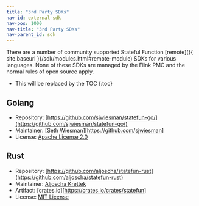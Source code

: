 ```yaml
---
title: "3rd Party SDKs" 
nav-id: external-sdk
nav-pos: 1000
nav-title: "3rd Party SDKs"
nav-parent_id: sdk
---
```

<!--
Licensed to the Apache Software Foundation (ASF) under one
or more contributor license agreements.  See the NOTICE file
distributed with this work for additional information
regarding copyright ownership.  The ASF licenses this file
to you under the Apache License, Version 2.0 (the
"License"); you may not use this file except in compliance
with the License.  You may obtain a copy of the License at

  http://www.apache.org/licenses/LICENSE-2.0

Unless required by applicable law or agreed to in writing,
software distributed under the License is distributed on an
"AS IS" BASIS, WITHOUT WARRANTIES OR CONDITIONS OF ANY
KIND, either express or implied.  See the License for the
specific language governing permissions and limitations
under the License.
-->

There are a number of community supported Stateful Function [remote]({{ site.baseurl }}/sdk/modules.html#remote-module) SDKs for various languages.
None of these SDKs are managed by the Flink PMC and the normal rules of open source apply.

* This will be replaced by the TOC
{:toc}

## Golang

- Repository: [https://github.com/sjwiesman/statefun-go/](https://github.com/sjwiesman/statefun-go/)
- Maintainer: [Seth Wiesman][https://github.com/sjwiesman]
- License: [Apache License 2.0](https://github.com/sjwiesman/statefun-go/blob/master/LICENSE)

## Rust

- Repository: [https://github.com/aljoscha/statefun-rust](https://github.com/aljoscha/statefun-rust)
- Maintainer: [Aljoscha Krettek](https://github.com/aljoscha)
- Artifact: [crates.io][https://crates.io/crates/statefun]
- License: [MIT License](https://github.com/aljoscha/statefun-rust/blob/main/LICENSE)
